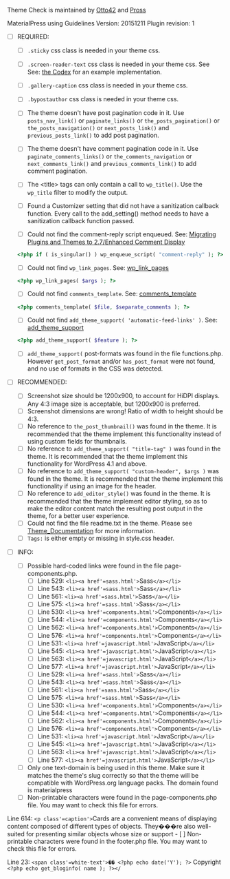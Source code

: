 
Theme Check is maintained by [Otto42](https://profiles.wordpress.org/otto42/) and [Pross](https://profiles.wordpress.org/pross/)

MaterialPress using Guidelines Version: 20151211 Plugin revision: 1

- [ ] REQUIRED:
	- [ ] ```.sticky``` css class is needed in your theme css.

	- [ ] ```.screen-reader-text``` css class is needed in your theme css. See See: [the Codex](http://codex.wordpress.org/CSS#WordPress_Generated_Classes) for an example implementation.

	- [ ] ```.gallery-caption``` css class is needed in your theme css.

	- [ ] ```.bypostauthor``` css class is needed in your theme css.

	- [ ] The theme doesn't have post pagination code in it. Use ```posts_nav_link()``` or ```paginate_links()``` or ```the_posts_pagination()``` or ```the_posts_navigation()``` or ```next_posts_link()``` and ```previous_posts_link()``` to add post pagination.

	- [ ] The theme doesn't have comment pagination code in it. Use ```paginate_comments_links()``` or ```the_comments_navigation``` or ```next_comments_link()``` and ```previous_comments_link()``` to add comment pagination.

	- [ ] The &#60;title&#62; tags can only contain a call to ```wp_title()```. Use the ```wp_title``` filter to modify the output.

	- [ ] Found a Customizer setting that did not have a sanitization callback function. Every call to the add_setting() method needs to have a sanitization callback function passed.

	- [ ] Could not find the comment-reply script enqueued. See:
	[Migrating Plugins and Themes to 2.7/Enhanced Comment Display](https://codex.wordpress.org/Migrating_Plugins_and_Themes_to_2.7/Enhanced_Comment_Display)

	```php
  <?php if ( is_singular() ) wp_enqueue_script( "comment-reply" ); ?>
  ```

	- [ ] Could not find ```wp_link_pages```. See: [wp_link_pages](https://codex.wordpress.org/Function_Reference/wp_link_pages)

	```php
  <?php wp_link_pages( $args ); ?>
  ```

	- [ ] Could not find ```comments_template```. See: [comments_template](https://codex.wordpress.org/Template_Tags/comments_template)

	```php
  <?php comments_template( $file, $separate_comments ); ?>
  ```

	- [ ] Could not find ```add_theme_support( 'automatic-feed-links' )```. See: [add_theme_support](https://codex.wordpress.org/Function_Reference/add_theme_support)

	```php
  <?php add_theme_support( $feature ); ?>
  ```

	- [ ] ```add_theme_support(``` post-formats was found in the file functions.php. However ```get_post_format``` and/or ```has_post_format``` were not found, and no use of formats in the CSS was detected.

- [ ] RECOMMENDED:
	- [ ] Screenshot size should be 1200x900, to account for HiDPI displays. Any 4:3 image size is acceptable, but 1200x900 is preferred.
	- [ ] Screenshot dimensions are wrong! Ratio of width to height should be 4:3.
	- [ ] No reference to ```the_post_thumbnail()``` was found in the theme. It is recommended that the theme implement this functionality instead of using custom fields for thumbnails.
	- [ ] No reference to ```add_theme_support( "title-tag" )``` was found in the theme. It is recommended that the theme implement this functionality for WordPress 4.1 and above.
	- [ ] No reference to ```add_theme_support( "custom-header", $args )``` was found in the theme. It is recommended that the theme implement this functionality if using an image for the header.
	- [ ] No reference to ```add_editor_style()``` was found in the theme. It is recommended that the theme implement editor styling, so as to make the editor content match the resulting post output in the theme, for a better user experience.
	- [ ] Could not find the file readme.txt in the theme. Please see [Theme_Documentation](https://codex.wordpress.org/Theme_Review#Theme_Documentation) for more information.
	- [ ] ```Tags:``` is either empty or missing in style.css header.

- [ ] INFO:
	- [ ] Possible hard-coded links were found in the file page-components.php.
		- [ ] Line 529: ```<li><a href'=sass.html'>```Sass```</a></li>```
		- [ ] Line 543: ```<li><a href'=sass.html'>```Sass```</a></li>```
		- [ ] Line 561: ```<li><a href'=sass.html'>```Sass```</a></li>```
		- [ ] Line 575: ```<li><a href'=sass.html'>```Sass```</a></li>```
		- [ ] Line 530: ```<li><a href'=components.html'>```Components```</a></li>```
		- [ ] Line 544: ```<li><a href'=components.html'>```Components```</a></li>```
		- [ ] Line 562: ```<li><a href'=components.html'>```Components```</a></li>```
		- [ ] Line 576: ```<li><a href'=components.html'>```Components```</a></li>```
		- [ ] Line 531: ```<li><a href'=javascript.html'>```JavaScript```</a></li>```
		- [ ] Line 545: ```<li><a href'=javascript.html'>```JavaScript```</a></li>```
		- [ ] Line 563: ```<li><a href'=javascript.html'>```JavaScript```</a></li>```
		- [ ] Line 577: ```<li><a href'=javascript.html'>```JavaScript```</a></li>```
		- [ ] Line 529: ```<li><a href'=sass.html'>```Sass```</a></li>```
		- [ ] Line 543: ```<li><a href'=sass.html'>```Sass```</a></li>```
		- [ ] Line 561: ```<li><a href'=sass.html'>```Sass```</a></li>```
		- [ ] Line 575: ```<li><a href'=sass.html'>```Sass```</a></li>```
		- [ ] Line 530: ```<li><a href'=components.html'>```Components```</a></li>```
		- [ ] Line 544: ```<li><a href'=components.html'>```Components```</a></li>```
		- [ ] Line 562: ```<li><a href'=components.html'>```Components```</a></li>```
		- [ ] Line 576: ```<li><a href'=components.html'>```Components```</a></li>```
		- [ ] Line 531: ```<li><a href'=javascript.html'>```JavaScript```</a></li>```
		- [ ] Line 545: ```<li><a href'=javascript.html'>```JavaScript```</a></li>```
		- [ ] Line 563: ```<li><a href'=javascript.html'>```JavaScript```</a></li>```
		- [ ] Line 577: ```<li><a href'=javascript.html'>```JavaScript```</a></li>```

	- [ ] Only one text-domain is being used in this theme. Make sure it matches the theme's slug correctly so that the theme will be compatible with WordPress.org language packs.
The domain found is materialpress
	- [ ] Non-printable characters were found in the page-components.php file. You may want to check this file for errors.

Line 614: ```<p class'=caption'>```Cards are a convenient means of displaying content composed of different types of objects. They���re also well-suited for presenting similar objects whose size or support
	- [ ] Non-printable characters were found in the footer.php file. You may want to check this file for errors.

Line 23: ```<span class'=white-text'>�� <?php echo date('Y'); ?>``` Copyright ```<?php echo get_bloginfo( name ); ?></```

